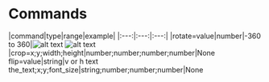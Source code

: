# Commands

|command|type|range|example|
|:---:|:---:|:---:|
|rotate=value|number|-360 to 360|![alt text](https://pbs.twimg.com/media/EnVtlOaXMAgC4Wd?format=jpg&name=240x240) ![alt text](https://pbs.twimg.com/media/EnVtnJWXYAA2N8i?format=png&name=240x240)
|crop=x;y;width;height|number;number;number;number|None
flip=value|string|v or h
text the_text;x;y;font_size|string;number;number;number|None
